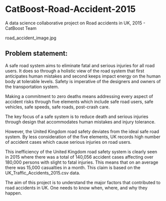 # CatBoost-Road-Accident-2015
A data science collaborative project on Road accidents in UK, 2015  - CatBoost Team

road_accident_image.jpg

## Problem statement: 
A safe road system aims to eliminate fatal and serious injuries for all road users. It does so through a holistic view of the road system that first anticipates human mistakes and second keeps impact energy on the human body at tolerable levels. Safety is imperative of the designers and owners of the transportation system.

Making a commitment to zero deaths means addressing every aspect of accident risks through five elements which include safe road users, safe vehicles, safe speeds, safe roads, post-crash care.

The key focus of a safe system is to reduce death and serious injuries through design that accommodates human mistakes and injury tolerance.

However, the United Kingdom road safety deviates from the ideal safe road system. By less consideration of the five elements, UK records high number of accident cases which cause serious injuries on road users.

This inefficiency of the United Kingdom road safety system is clearly seen in 2015 where there was a total of 140,056 accident cases affecting over 180,000 persons with slight to fatal injuries. This means that on an average there was 15,000 casualties in a month. This claim is based on the UK_Traffic_Accidents_2015.csv data.

The aim of this project is to understand the major factors that contributed to road accidents in UK. One needs to know when, where, and why they happen.

